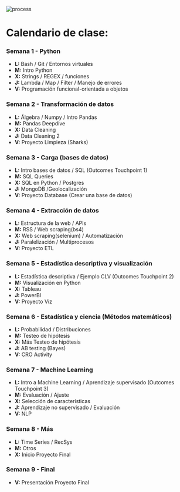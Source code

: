 ![process](https://github.com/Ironhack-Data-Madrid-Agosto-2022/Apuntes-de-clase/blob/main/images/process.jpg)

# Calendario de clase:



### Semana 1 - Python

+ **L:** Bash / Git / Entornos virtuales
+ **M:** Intro Python
+ **X:** Strings / REGEX / funciones
+ **J:** Lambda / Map / Filter / Manejo de errores
+ **V:** Programación funcional-orientada a objetos



### Semana 2 - Transformación de datos

+ **L:** Álgebra / Numpy / Intro Pandas
+ **M:** Pandas Deepdive
+ **X:** Data Cleaning      
+ **J:** Data Cleaning 2
+ **V:** Proyecto Limpieza (Sharks)



### Semana 3 - Carga (bases de datos)

+ **L:** Intro bases de datos / SQL (Outcomes Touchpoint 1)
+ **M:** SQL Queries
+ **X:** SQL en Python / Postgres 
+ **J:** MongoDB /Geolocalización
+ **V:** Proyecto Database (Crear una base de datos)


### Semana 4 - Extracción de datos

+ **L:** Estructura de la web / APIs
+ **M:** RSS / Web scraping(bs4)
+ **X:** Web scraping(selenium) / Automatización  
+ **J:** Paralelización / Multiprocesos
+ **V:** Proyecto ETL



### Semana 5 - Estadística descriptiva y visualización

+ **L:** Estadística descriptiva / Ejemplo CLV  (Outcomes Touchpoint 2)
+ **M:** Visualización en Python 
+ **X:** Tableau
+ **J:** PowerBI
+ **V:** Proyecto Viz



### Semana 6 - Estadística y ciencia (Métodos matemáticos)

+ **L:** Probabilidad / Distribuciones
+ **M:** Testeo de hipótesis 
+ **X:** Más Testeo de hipótesis
+ **J:** AB testing (Bayes)
+ **V:** CRO Activity



### Semana 7 - Machine Learning

+ **L:** Intro a Machine Learning / Aprendizaje supervisado  (Outcomes Touchpoint 3)
+ **M:** Evaluación / Ajuste 
+ **X:** Selección de características
+ **J:** Aprendizaje no supervisado / Evaluación
+ **V:** NLP



### Semana 8 - Más

+ **L:** Time Series / RecSys
+ **M:** Otros
+ **X:** Inicio Proyecto Final 

### Semana 9 - Final

+ **V:** Presentación Proyecto Final

